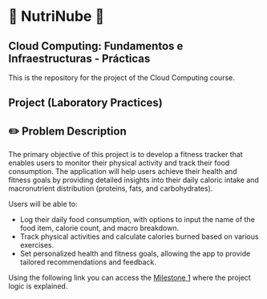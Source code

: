 # :apple: NutriNube :banana:

## Cloud Computing: Fundamentos e Infraestructuras - Prácticas

This is the repository for the project of the Cloud Computing course.

## Project (Laboratory Practices)

## :pencil2: Problem Description

The primary objective of this project is to develop a fitness tracker that enables users to monitor their physical activity and track their food consumption. The application will help users achieve their health and fitness goals by providing detailed insights into their daily caloric intake and macronutrient distribution (proteins, fats, and carbohydrates). 

Users will be able to:

- Log their daily food consumption, with options to input the name of the food item, calorie count, and macro breakdown.
- Track physical activities and calculate calories burned based on various exercises.
- Set personalized health and fitness goals, allowing the app to provide tailored recommendations and feedback.

Using the following link you can access the [Milestone 1](docs/milestones/milestone0/milestone0.md) where the project logic is explained.